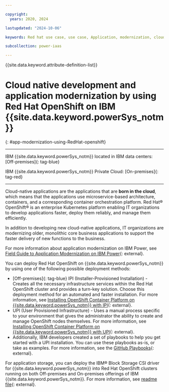 ```yaml
---

copyright:
  years: 2020, 2024

lastupdated: "2024-10-06"

keywords: Red hat use case, use case, Application, modernization, cloud, native

subcollection: power-iaas

---
```


{{site.data.keyword.attribute-definition-list}}


# Cloud native development and application modernization by using Red Hat OpenShift on IBM {{site.data.keyword.powerSys_notm}}
{: #app-modernization-using-RedHat-openshift}

---

IBM {{site.data.keyword.powerSys_notm}} located in IBM data centers: [Off-premises]{: tag-blue}

IBM {{site.data.keyword.powerSys_notm}} Private Cloud: [On-premises]{: tag-red}

---

Cloud-native applications are the applications that are **born in the cloud**, which means that the applications use microservice-based architecture, containers, and a corresponding container orchestration platform. Red Hat&reg; OpenShift&reg; is an enterprise Kubernetes platform enabling IT organizations to develop applications faster, deploy them reliably, and manage them efficiently.



In addition to developing new cloud-native applications, IT organizations are modernizing older, monolithic core business applications to support the faster delivery of new functions to the business.

For more information about application modernization on IBM Power, see [Field Guide to Application Modernization on IBM Power](https://www.ibm.com/downloads/cas/D9POQ3YR){: external}.

You can deploy Red Hat OpenShift on {{site.data.keyword.powerSys_notm}} by using one of the following possible deployment methods:
- [Off-premises]{: tag-blue} IPI (Installer-Provisioned Installation) - Creates all the necessary infrastructure services within the Red Hat OpenShift cluster and provides a turn-key solution. Choose this deployment method for an automated and faster installation. For more information, see [Installing OpenShift Container Platform on {{site.data.keyword.powerSys_notm}} with IPI](https://docs.redhat.com/en/documentation/openshift_container_platform_installation/4.13/html/installing_on_ibm_power_virtual_server/index){: external}.
- UPI (User Provisioned Infrastructure) - Uses a manual process specific to your environment that gives the administrator the ability to create and manage OpenShift nodes themselves. For more information, see [Installing OpenShift Container Platform on {{site.data.keyword.powerSys_notm}} with UPI](https://docs.openshift.com/container-platform/4.13/installing/installing_platform_agnostic/installing-platform-agnostic.html){: external}.
- Additionally, IBM developers created a set of playbooks to help you get started with a UPI installation. You can use these playbooks as-is, or take as examples. For more information, see the [GitHub Playbooks](https://github.com/ocp-power-automation/ocp4-upi-powervs){: external}.

For application storage, you can deploy the IBM&reg; Block Storage CSI driver for {{site.data.keyword.powerSys_notm}} into Red Hat OpenShift clusters running on both Off-premises and On-premises offerings of IBM {{site.data.keyword.powerSys_notm}}. For more information, see [readme file](https://github.com/kubernetes-sigs/ibm-powervs-block-csi-driver/blob/main/README.md){: external}.
